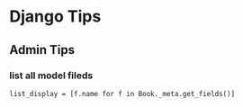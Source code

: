 # Django Tips


## Admin Tips

### list all model fileds

```
list_display = [f.name for f in Book._meta.get_fields()]
```